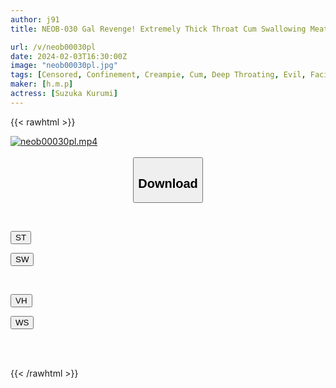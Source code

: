 ```yaml
---
author: j91
title: NEOB-030 Gal Revenge! Extremely Thick Throat Cum Swallowing Meat Urinal Suzuka Kurumi

url: /v/neob00030pl
date: 2024-02-03T16:30:00Z
image: "neob00030pl.jpg"
tags: [Censored, Confinement, Creampie, Cum, Deep Throating, Evil, Facials, Nasty&Hardcore, Promiscuity, Restraint, Solowork]
maker: [h.m.p]
actress: [Suzuka Kurumi]
---
```



{{< rawhtml >}}

<div class="video" data-videoid="Rmkv7pzzpLUJKr">
    <a href="javascript:;">
        <img src="/v/neob00030pl/neob00030pl.jpg" width="WIDTH" height="HEIGHT" alt="neob00030pl.mp4" loading="lazy">
    </a>
</div>

<script type="text/javascript" src="https://j91.asia/asset/on-demand-st.js"></script>

<br>
  <link rel="stylesheet" href="https://j91.asia/asset/bs5.css">
  
  <center>
  <button class="btn btn-primary" type="button" data-bs-toggle="collapse" data-bs-target=".multi-collapse" aria-expanded="false" aria-controls="multiCollapseExample1 multiCollapseExample2"><h2>Download</h2></button></center>
</p>
<div class="row">
  <div class="col">
    <div class="collapse multi-collapse" id="multiCollapseExample1">
      <div class="card card-body">
	      	      <br>
<div class="buttons">  
<p><a href="https://streamtape.to/v/Rmkv7pzzpLUJKr" target="_blank"><button class="btn-hover color-3"><i class="fa fa-download"></i> ST</button></a></p>
<p><a href="https://cdnwish.com/cjq29e7jib8d" target="_blank"><button class="btn-hover color-2"><i class="fa fa-download"></i> SW</button></a></p></div>
    </div>
  </div>
</div>
  <div class="col">
    <div class="collapse multi-collapse" id="multiCollapseExample2">
      <div class="card card-body">
	      <br>
<div class="buttons">
<p><a href="https://vidhidepro.com/f/p1xltfmrcc2q" target="_blank"><button class="btn-hover color-9"><i class="fa fa-download"></i> VH</button></a></p>
<p><a href="https://wolfstream.tv/6w5ieev5qrk9"><button class="btn-hover color-8"><i class="fa fa-download"></i> WS</button></a></p></div>
<br><br>
      </div>
    </div>
  </div>
</div>

{{< /rawhtml >}}